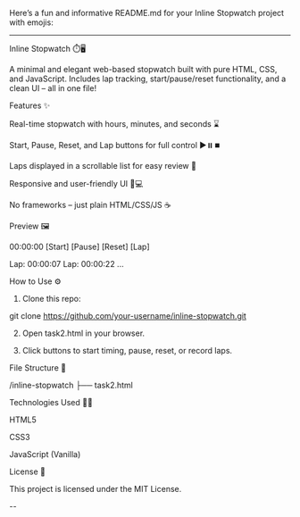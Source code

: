 Here’s a fun and informative README.md for your Inline Stopwatch project with emojis:


---

Inline Stopwatch ⏱️🖥️

A minimal and elegant web-based stopwatch built with pure HTML, CSS, and JavaScript. Includes lap tracking, start/pause/reset functionality, and a clean UI – all in one file!

Features ✨

Real-time stopwatch with hours, minutes, and seconds ⌛

Start, Pause, Reset, and Lap buttons for full control ▶️⏸️⏹️

Laps displayed in a scrollable list for easy review 📝

Responsive and user-friendly UI 📱💻

No frameworks – just plain HTML/CSS/JS ☕


Preview 🖼️

00:00:00
[Start] [Pause] [Reset] [Lap]

Lap: 00:00:07
Lap: 00:00:22
...

How to Use ⚙️

1. Clone this repo:

git clone https://github.com/your-username/inline-stopwatch.git


2. Open task2.html in your browser.


3. Click buttons to start timing, pause, reset, or record laps.



File Structure 📁

/inline-stopwatch
├── task2.html

Technologies Used 🧑‍💻

HTML5

CSS3

JavaScript (Vanilla)


License 📄

This project is licensed under the MIT License.


-- 
